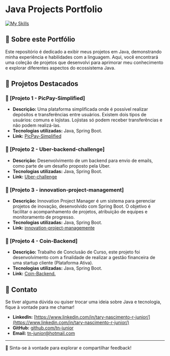 # Java Projects Portfolio

<!--![Java](https://img.shields.io/badge/Java-ED8B00?style=for-the-badge&logo=java&logoColor=white) -->
[![My Skills](https://skillicons.dev/icons?i=java,spring,maven,bash,ubuntu,docker,aws,mysql,postgresql,postman)](https://skillicons.dev)

## 📌 Sobre este Portfólio
Este repositório é dedicado a exibir meus projetos em Java, demonstrando minha experiência e habilidades com a linguagem. Aqui, você encontrará uma coleção de projetos que desenvolvi para aprimorar meu conhecimento e explorar diferentes aspectos do ecossistema Java.

## 🚀 Projetos Destacados

### 🔹 [Projeto 1 - PicPay-Simplified]
- **Descrição:** Uma plataforma simplificada onde é possível realizar depósitos e transferências entre usuários. Existem dois tipos de usuários: comuns e lojistas. Lojistas só podem receber transferências e não podem realizá-las.
- **Tecnologias utilizadas:** Java, Spring Boot.
- **Link:** [PicPay-Simplified](https://github.com/TN-Junior/PicPay-Simplified.git)

### 🔹 [Projeto 2 - Uber-backend-challenge]
- **Descrição:** Desenvolvimento de um backend para envio de emails, como parte de um desafio proposto pela Uber.
- **Tecnologias utilizadas:** Java, Spring Boot.
- **Link:** [Uber-challenge](https://github.com/TN-Junior/Uber-backend-challenge.git)

### 🔹 [Projeto 3 - innovation-project-management]
- **Descrição:** Innovation Project Manager é um sistema para gerenciar projetos de inovação, desenvolvido com Spring Boot. O objetivo é facilitar o acompanhamento de projetos, atribuição de equipes e monitoramento de progresso.
- **Tecnologias utilizadas:** Java, Spring Boot.
- **Link:** [innovation-project-managemente](https://github.com/TN-Junior/innovation-project-management.git) 
  

### 🔹 [Projeto 4 - Coin-Backend]
- **Descrição:** Trabalho de Conclusão de Curso, este projeto foi desenvolvimento com a finalidade de realizar a gestão financeira de uma startup cliente (Plataforma Ativa).
- **Tecnologias utilizadas:** Java, Spring Boot.
- **Link:** [Coin-Backend.](https://github.com/TN-Junior/Coin-Backend.git)
  



## 📝 Contato
Se tiver alguma dúvida ou quiser trocar uma ideia sobre Java e tecnologia, fique à vontade para me chamar!

- **LinkedIn:** [https://www.linkedin.com/in/tary-nascimento-r-junior/](https://www.linkedin.com/in/tary-nascimento-r-junior/)
- **GitHub:** [github.com/tn-junior](https://github.com/tn-junior)
- **Email:** tn-junior@hotmail.com

---

🚀 Sinta-se à vontade para explorar e compartilhar feedback!
